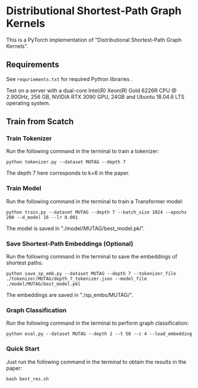 # Distributional Shortest-Path Graph Kernels 

This is a PyTorch implementation of "Distributional Shortest-Path Graph Kernels".

## Requirements
See `requriements.txt` for required Python libraries .

Test on a server with a dual-core Intel(R) Xeon(R) Gold 6226R CPU @ 2.90GHz, 256 GB, NVIDIA RTX 3090 GPU, 24GB and Ubuntu 18.04.6 LTS operating system.

## Train from Scatch

### Train Tokenizer
Run the following command in the terminal to train a tokenizer:
```
python tokenizer.py --dataset MUTAG --depth 7
```
The depth 7 here corresponds to k=6 in the paper.


### Train Model

Run the following command in the terminal to train a Transformer model:
```
python train.py --dataset MUTAG --depth 7 --batch_size 1024 --epochs 200 --d_model 16 --lr 0.001
```
The model is saved in "./model/MUTAG/best_model.pkl".

### Save Shortest-Path Embeddings (Optional)

Run the following command in the terminal to save the embeddings of shortest paths:
```
python save_sp_emb.py --dataset MUTAG --depth 7 --tokenizer_file ./tokenizer/MUTAG/depth_7_tokenizer.json --model_file ./model/MUTAG/best_model.pkl
```
The embeddings are saved in "./sp_embs/MUTAG/".

### Graph Classification

Run the following command in the terminal to perform graph classification:
```
python eval.py --dataset MUTAG --depth 2 --t 50 --c 4 --load_embedding
```

### Quick Start

Just run the following command in the terminal to obtain the results in the paper:
```
bash best_res.sh
```
